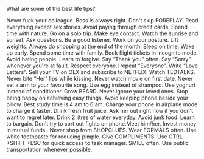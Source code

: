 What are some of the best life tips?

Never fuck your colleague.
Boss is always right.
Don't skip FOREPLAY.
Read everything except sex stories.
Avoid paying through credit cards.
Spend time with nature.
Go on a solo trip.
Make eye contact.
Watch the sunrise and sunset.
Ask questions.
Be a good listener.
Work on your posture.
Lift weights.
Always do shopping at the end of the month.
Sleep on time.
Wake up early.
Spend some time with family.
Book flight tickets in incognito mode.
Avoid hating people.
Learn to forgive.
Say “Thank you” often.
Say “Sorry” whenever you're at fault.
Respect everyone.I repeat “Everyone”.
Write “Love Letters”.
Sell your TV on OLX and subscribe to NETFLIX.
Watch TEDTALKS.
Never bite “Her” lips while kissing.
Never watch movie on first date.
Never set alarm to your favourite song.
Use egg instead of shampoo.
Use yoghurt instead of conditioner.
Grow BEARD.
Never ignore your loved ones.
Stop being happy on achieving easy things.
Avoid keeping phone beside your pillow.
Best study time is 4 am to 6 am.
Charge your phone in airplane mode to charge it faster.
Drink fresh fruit juice.
Ask her out right now if you don't want to regret later.
Drink 2 litres of water everyday.
Avoid junk food.
Learn to bargain.
Don't try to sort out fights on phone.Meet him/her.
Invest money in mutual funds .
Never shop from SHOPCLUES.
Wear FORMALS often.
Use white toothpaste for reducing pimple.
Give COMPLIMENTS.
Use CTRL +SHIFT +ESC for quick access to task manager.
SMILE often.
Use public transportation whenever possible.
